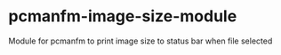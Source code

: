 pcmanfm-image-size-module
=========================

Module for pcmanfm to print image size to status bar when file selected
